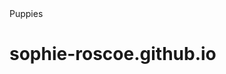 <!DOCTYPE html>
<html>
<head>
	<meta charset="utf-8">
	<title>Sophie Roscoe</title>
</head>
<body>
Puppies
</body>
</html>

# sophie-roscoe.github.io
